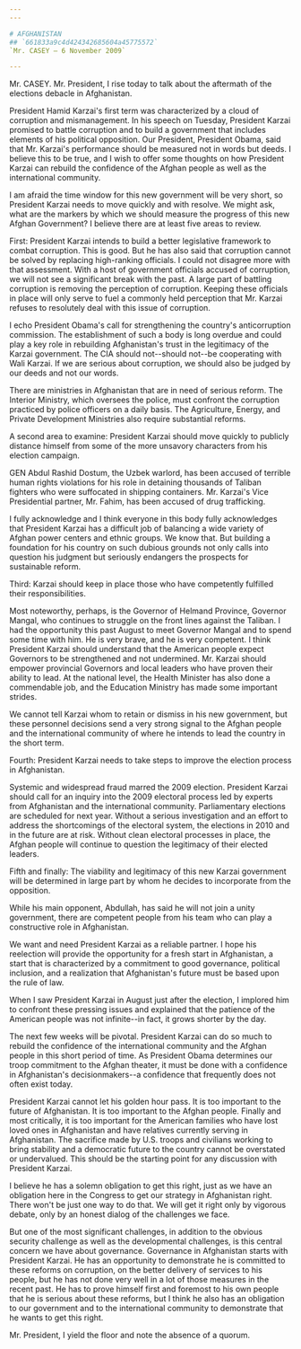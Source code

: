 ```yaml
---
---

# AFGHANISTAN
## `661833a9c4d424342685604a45775572`
`Mr. CASEY — 6 November 2009`

---
```



Mr. CASEY. Mr. President, I rise today to talk about the aftermath of 
the elections debacle in Afghanistan.

President Hamid Karzai's first term was characterized by a cloud of 
corruption and mismanagement. In his speech on Tuesday, President 
Karzai promised to battle corruption and to build a government that 
includes elements of his political opposition. Our President, President 
Obama, said that Mr. Karzai's performance should be measured not in 
words but deeds. I believe this to be true, and I wish to offer some 
thoughts on how President Karzai can rebuild the confidence of the 
Afghan people as well as the international community.

I am afraid the time window for this new government will be very 
short, so President Karzai needs to move quickly and with resolve. We 
might ask, what are the markers by which we should measure the progress 
of this new Afghan Government? I believe there are at least five areas 
to review.

First: President Karzai intends to build a better legislative 
framework to combat corruption. This is good. But he has also said that 
corruption cannot be solved by replacing high-ranking officials. I 
could not disagree more with that assessment. With a host of government 
officials accused of corruption, we will not see a significant break 
with the past. A large part of battling corruption is removing the 
perception of corruption. Keeping these officials in place will only 
serve to fuel a commonly held perception that Mr. Karzai refuses to 
resolutely deal with this issue of corruption.

I echo President Obama's call for strengthening the country's 
anticorruption commission. The establishment of such a body is long 
overdue and could play a key role in rebuilding Afghanistan's trust in 
the legitimacy of the Karzai government. The CIA should not--should 
not--be cooperating with Wali Karzai. If we are serious about 
corruption, we should also be judged by our deeds and not our words.

There are ministries in Afghanistan that are in need of serious 
reform. The Interior Ministry, which oversees the police, must confront 
the corruption practiced by police officers on a daily basis. The 
Agriculture, Energy, and Private Development Ministries also require 
substantial reforms.

A second area to examine: President Karzai should move quickly to 
publicly distance himself from some of the more unsavory characters 
from his election campaign.

GEN Abdul Rashid Dostum, the Uzbek warlord, has been accused of 
terrible human rights violations for his role in detaining thousands of 
Taliban fighters who were suffocated in shipping containers. Mr. 
Karzai's Vice Presidential partner, Mr. Fahim, has been accused of drug 
trafficking.

I fully acknowledge and I think everyone in this body fully 
acknowledges that President Karzai has a difficult job of balancing a 
wide variety of Afghan power centers and ethnic groups. We know that. 
But building a foundation for his country on such dubious grounds not 
only calls into question his judgment but seriously endangers the 
prospects for sustainable reform.

Third: Karzai should keep in place those who have competently 
fulfilled their responsibilities.

Most noteworthy, perhaps, is the Governor of Helmand Province, 
Governor Mangal, who continues to struggle on the front lines against 
the Taliban. I had the opportunity this past August to meet Governor 
Mangal and to spend some time with him. He is very brave, and he is 
very competent. I think President Karzai should understand that the 
American people expect Governors to be strengthened and not undermined. 
Mr. Karzai should empower provincial Governors and local leaders who 
have proven their ability to lead. At the national level, the Health 
Minister has also done a commendable job, and the Education Ministry 
has made some important strides.

We cannot tell Karzai whom to retain or dismiss in his new 
government, but these personnel decisions send a very strong signal to 
the Afghan people and the international community of where he intends 
to lead the country in the short term.

Fourth: President Karzai needs to take steps to improve the election 
process in Afghanistan.

Systemic and widespread fraud marred the 2009 election. President 
Karzai should call for an inquiry into the 2009 electoral process led 
by experts from Afghanistan and the international community. 
Parliamentary elections are scheduled for next year. Without a serious 
investigation and an effort to address the shortcomings of the 
electoral system, the elections in 2010 and in the future are at risk. 
Without clean electoral processes in place, the Afghan people will 
continue to question the legitimacy of their elected leaders.

Fifth and finally: The viability and legitimacy of this new Karzai 
government will be determined in large part by whom he decides to 
incorporate from the opposition.

While his main opponent, Abdullah, has said he will not join a unity 
government, there are competent people from his team who can play a 
constructive role in Afghanistan.

We want and need President Karzai as a reliable partner. I hope his 
reelection will provide the opportunity for a fresh start in 
Afghanistan, a start that is characterized by a commitment to good 
governance, political inclusion, and a realization that Afghanistan's 
future must be based upon the rule of law.

When I saw President Karzai in August just after the election, I 
implored him to confront these pressing issues and explained that the 
patience of the American people was not infinite--in fact, it grows 
shorter by the day.

The next few weeks will be pivotal. President Karzai can do so much 
to rebuild the confidence of the international community and the Afghan 
people in this short period of time. As President Obama determines our 
troop commitment to the Afghan theater, it must be done with a 
confidence in Afghanistan's decisionmakers--a confidence that 
frequently does not often exist today.

President Karzai cannot let his golden hour pass. It is too important 
to the future of Afghanistan. It is too important to the Afghan people. 
Finally and most critically, it is too important for the American 
families who have lost loved ones in Afghanistan and have relatives 
currently serving in Afghanistan. The sacrifice made by U.S. troops and 
civilians working to bring stability and a democratic future to the 
country cannot be overstated or undervalued. This should be the 
starting point for any discussion with President Karzai.

I believe he has a solemn obligation to get this right, just as we 
have an obligation here in the Congress to get our strategy in 
Afghanistan right. There won't be just one way to do that. We will get 
it right only by vigorous debate, only by an honest dialog of the 
challenges we face.

But one of the most significant challenges, in addition to the 
obvious security challenge as well as the developmental challenges, is 
this central concern we have about governance. Governance in 
Afghanistan starts with President Karzai. He has an opportunity to 
demonstrate he is committed to these reforms on corruption, on the 
better delivery of services to his people, but he has not done very 
well in a lot of those measures in the recent past. He has to prove 
himself first and foremost to his own people that he is serious about 
these reforms, but I think he also has an obligation to our government 
and to the international community to demonstrate that he wants to get 
this right.

Mr. President, I yield the floor and note the absence of a quorum.